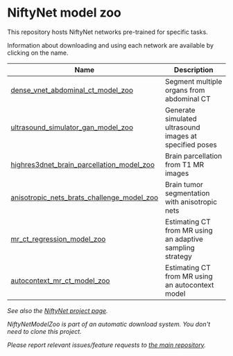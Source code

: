 # NiftyNet model zoo

This repository hosts NiftyNet networks pre-trained for specific tasks.

Information about downloading and using each network are available by clicking on the name.

| Name | Description |
|  --- | ---         |
| [dense_vnet_abdominal_ct_model_zoo](./dense_vnet_abdominal_ct) | Segment multiple organs from abdominal CT |
| [ultrasound_simulator_gan_model_zoo](./ultrasound_simulator_gan) | Generate simulated ultrasound images at specified poses |
| [highres3dnet_brain_parcellation_model_zoo](./highres3dnet_brain_parcellation) | Brain parcellation from T1 MR images |
| [anisotropic_nets_brats_challenge_model_zoo](./anisotropic_nets_brats_challenge) | Brain tumor segmentation with anisotropic nets |
| [mr_ct_regression_model_zoo](./mr_ct_regression) | Estimating CT from MR using an adaptive sampling strategy |
| [autocontext_mr_ct_model_zoo](./autocontext_mr_ct) | Estimating CT from MR using an autocontext model |


*See also the [NiftyNet project page](https://github.com/NifTK/NiftyNet).*

*NiftyNetModelZoo is part of an automatic download system. You don't need to clone this project.*

*Please report relevant issues/feature requests to [the main repository](https://github.com/NifTK/NiftyNet/issues/new/choose).*
